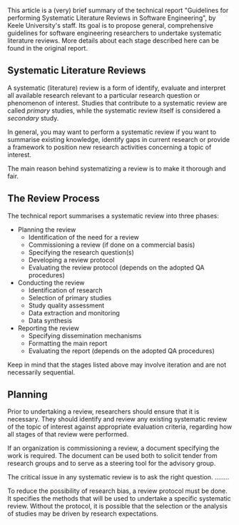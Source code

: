 


This article is a (very) brief summary of the technical report "Guidelines for performing Systematic Literature Reviews in Software Engineering", by Keele University's staff. Its goal is to propose general, comprehensive guidelines for software engineering researchers to undertake systematic literature reviews. More details about each stage described here can be found in the original report.

## Systematic Literature Reviews

A systematic (literature) review is a form of identify, evaluate and interpret all available research relevant to a particular research question or phenomenon of interest. Studies that contribute to a systematic review are called *primary* studies, while the systematic review itself is considered a *secondary* study.

In general, you may want to perform a systematic review if you want to summarise existing knowledge, identify gaps in current research or provide a framework to position new research activities concerning a topic of interest.

The main reason behind systematizing a review is to make it thorough and fair.

<!-- Features that differentiate a systematic versus a conventional review are:

-  -->

## The Review Process

The technical report summarises a systematic review into three phases:

- Planning the review
    - Identification of the need for a review
    - Commissioning a review (if done on a commercial basis)
    - Specifying the research question(s)
    - Developing a review protocol
    - Evaluating the review protocol (depends on the adopted QA procedures)
- Conducting the review
    - Identification of research
    - Selection of primary studies
    - Study quality assessment
    - Data extraction and monitoring
    - Data synthesis
- Reporting the review
    - Specifying dissemination mechanisms
    - Formatting the main report
    - Evaluating the report (depends on the adopted QA procedures)

Keep in mind that the stages listed above may involve iteration and are not necessarily sequential.


## Planning

Prior to undertaking a review, researchers should ensure that it is necessary. They should identify and review any existing systematic review of the topic of interest against appropriate evaluation criteria, regarding how all stages of that review were performed.

If an organization is commissioning a review, a document specifying the work is required. The document can be used both to solicit tender from research groups and to serve as a steering tool for the advisory group.

The critical issue in any systematic review is to ask the right question.
........

To reduce the possibility of research bias, a review protocol must be done. It specifies the methods that will be used to undertake a specific systematic review. Without the protocol, it is possible that the selection or the analysis of studies may be driven by research expectations.
